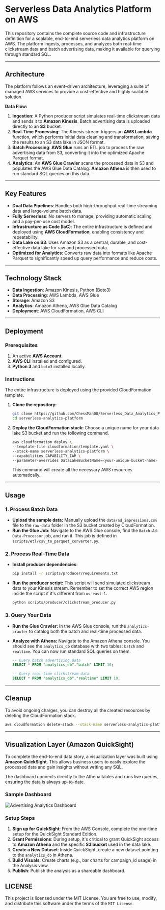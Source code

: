 # Serverless Data Analytics Platform on AWS

This repository contains the complete source code and infrastructure definition for a scalable, end-to-end serverless data analytics platform on AWS. The platform ingests, processes, and analyzes both real-time clickstream data and batch advertising data, making it available for querying through standard SQL.

---

## Architecture

The platform follows an event-driven architecture, leveraging a suite of managed AWS services to provide a cost-effective and highly scalable solution.



**Data Flow:**

1.  **Ingestion**: A Python producer script simulates real-time clickstream data and sends it to **Amazon Kinesis**. Batch advertising data is uploaded directly to an **S3** bucket.
2.  **Real-Time Processing**: The Kinesis stream triggers an **AWS Lambda** function, which performs initial data cleaning and transformation, saving the results to an S3 data lake in JSON format.
3.  **Batch Processing**: **AWS Glue** runs an ETL job to process the raw advertising data from S3, converting it into the optimized Apache Parquet format.
4.  **Analytics**: An **AWS Glue Crawler** scans the processed data in S3 and populates the AWS Glue Data Catalog. **Amazon Athena** is then used to run standard SQL queries on this data.

---

## Key Features

* **Dual Data Pipelines**: Handles both high-throughput real-time streaming data and large-volume batch data.
* **Fully Serverless**: No servers to manage, providing automatic scaling and a pay-per-use cost model.
* **Infrastructure as Code (IaC)**: The entire infrastructure is defined and deployed using **AWS CloudFormation**, enabling consistency and repeatability.
* **Data Lake on S3**: Uses Amazon S3 as a central, durable, and cost-effective data lake for raw and processed data.
* **Optimized for Analytics**: Converts raw data into formats like Apache Parquet to significantly speed up query performance and reduce costs.

---

## Technology Stack

* **Data Ingestion**: Amazon Kinesis, Python (Boto3)
* **Data Processing**: AWS Lambda, AWS Glue
* **Storage**: Amazon S3
* **Analytics**: Amazon Athena, AWS Glue Data Catalog
* **Deployment**: AWS CloudFormation, AWS CLI

---

## Deployment

### Prerequisites

1.  An active **AWS Account**.
2.  **AWS CLI** installed and configured.
3.  **Python 3** and `boto3` installed locally.

### Instructions

The entire infrastructure is deployed using the provided CloudFormation template.

1.  **Clone the repository:**
    ```bash
    git clone https://github.com/ChessMan08/Serverless_Data_Analytics_Platform_on_AWS.git
    cd serverless-analytics-platform
    ```

2.  **Deploy the CloudFormation stack:**
    Choose a unique name for your data lake S3 bucket and run the following command.

    ```bash
    aws cloudformation deploy \
    --template-file cloudformation/template.yaml \
    --stack-name serverless-analytics-platform \
    --capabilities CAPABILITY_IAM \
    --parameter-overrides DataLakeBucketName=<your-unique-bucket-name>
    ```
    This command will create all the necessary AWS resources automatically.

---

## Usage

### 1. Process Batch Data

* **Upload the sample data:** Manually upload the `data/ad_impressions.csv` file to the `raw-data` folder in the S3 bucket created by CloudFormation.
* **Run the Glue Job:** Navigate to the AWS Glue console, find the `Batch-Ad-Data-Processor` job, and run it. This job is defined in `scripts/etl/csv_to_parquet_converter.py`.

### 2. Process Real-Time Data

* **Install producer dependencies:**

    ```bash
    pip install -r scripts/producer/requirements.txt
    ```
* **Run the producer script:** This script will send simulated clickstream data to your Kinesis stream. Remember to set the correct AWS region inside the script if it's different from `us-east-1`.

    ```bash
    python scripts/producer/clickstream_producer.py
    ```

### 3. Query Your Data

* **Run the Glue Crawler:** In the AWS Glue console, run the `analytics-crawler` to catalog both the batch and real-time processed data.
* **Analyze with Athena:** Navigate to the Amazon Athena console. You should see the `analytics_db` database with two tables: `batch` and `realtime`. You can now run standard SQL queries on them.

    ```sql
    -- Query batch advertising data
    SELECT * FROM "analytics_db"."batch" LIMIT 10;

    -- Query real-time clickstream data
    SELECT * FROM "analytics_db"."realtime" LIMIT 10;
    ```

---

## Cleanup

To avoid ongoing charges, you can destroy all the created resources by deleting the CloudFormation stack.

```bash
aws cloudformation delete-stack --stack-name serverless-analytics-platform
```

---

## Visualization Layer (Amazon QuickSight)

To complete the end-to-end data story, a visualization layer was built using **Amazon QuickSight**. This allows business users to easily explore the processed data and gain insights without writing any SQL.

The dashboard connects directly to the Athena tables and runs live queries, ensuring the data is always up-to-date.

### Sample Dashboard

![Advertising Analytics Dashboard](dashboard_screenshots/dashboard-overview.png)

### Setup Steps

1.  **Sign up for QuickSight**: From the AWS Console, complete the one-time setup for the QuickSight Standard Edition.
2.  **Grant Permissions**: During setup, it's critical to grant QuickSight access to **Amazon Athena** and the specific **S3 bucket** used in the data lake.
3.  **Create a New Dataset**: Inside QuickSight, create a new dataset pointing to the `analytics_db` in Athena.
4.  **Build Visuals**: Create charts (e.g., bar charts for campaign_id usage) in the Analysis view.
5.  **Publish**: Publish the analysis as a shareable dashboard.

## LICENSE

This project is licensed under the MIT License. You are free to use, modify, and distribute this software under the terms of the `MIT License`.

